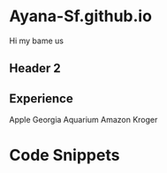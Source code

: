 # Ayana-Sf.github.io

Hi my bame us 

## Header 2

## Experience 

Apple
Georgia Aquarium
Amazon 
Kroger

# Code Snippets 